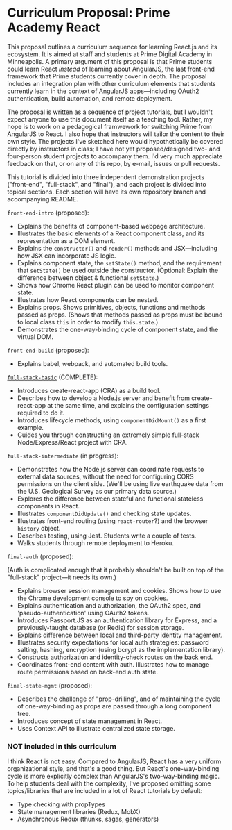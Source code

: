 # Curriculum Proposal: Prime Academy React

This proposal outlines a curriculum sequence for learning React.js and its ecosystem. It is aimed at staff and students at Prime Digital Academy in Minneapolis. A primary argument of this proposal is that Prime students could learn React _instead_ of learning about AngularJS, the last front-end framework that Prime students currently cover in depth. The proposal includes an integration plan with other curriculum elements that students currently learn in the context of AngularJS apps—including OAuth2 authentication, build automation, and remote deployment.

The proposal is written as a sequence of project tutorials, but I wouldn't expect anyone to use this document itself as a teaching tool. Rather, my hope is to work on a pedagogical framwework for switching Prime from AngularJS to React. I also hope that instructors will tailor the content to their own style. The projects I've sketched here would hypothetically be covered directly by instructors in class; I have not yet proposed/designed two- and four-person student projects to accompany them. I'd very much appreciate feedback on that, or on any of this repo, by e-mail, issues or pull requests. 

This tutorial is divided into three independent demonstration projects ("front-end", "full-stack", and "final"), and each project is divided into topical sections. Each section will have its own repository branch and accompanying README.

`front-end-intro` (proposed):

* Explains the benefits of component-based webpage architecture.
* Illustrates the basic elements of a React component class, and its representation as a DOM element.
* Explains the `constructor()` and `render()` methods and JSX—including how JSX can incorporate JS logic.
* Explains component state, the `setState()` method, and the requirement that `setState()` be used outside the constructor. (Optional: Explain the difference between object & functional `setState`.)
* Shows how Chrome React plugin can be used to monitor component state.
* Illustrates how React components can be nested.
* Explains props. Shows primitives, objects, functions and methods passed as props. (Shows that methods passed as props must be bound to local class `this` in order to modify `this.state`.)
* Demonstrates the one-way-binding cycle of component state, and the virtual DOM.

`front-end-build` (proposed):

* Explains babel, webpack, and automated build tools.

[`full-stack-basic`](https://github.com/tataton/react-curriculum-proposal/tree/full-stack-basic) (COMPLETE):

* Introduces create-react-app (CRA) as a build tool.
* Describes how to develop a Node.js server and benefit from create-react-app at the same time, and explains the configuration settings required to do it.
* Introduces lifecycle methods, using `componentDidMount()` as a first example.
* Guides you through constructing an extremely simple full-stack Node/Express/React project with CRA.

`full-stack-intermediate` (in progress):

* Demonstrates how the Node.js server can coordinate requests to external data sources, without the need for configuring CORS permissions on the client side. (We'll be using live earthquake data from the U.S. Geological Survey as our primary data source.)
* Explores the difference between stateful and functional stateless components in React.
* Illustrates `componentDidUpdate()` and checking state updates.
* Illustrates front-end routing (using `react-router`?) and the browser `history` object.
* Describes testing, using Jest. Students write a couple of tests.
* Walks students through remote deployment to Heroku.

`final-auth` (proposed):

(Auth is complicated enough that it probably shouldn't be built on top of the "full-stack" project—it needs its own.)

* Explains browser session management and cookies. Shows how to use the Chrome development console to spy on cookies.
* Explains authentication and authorization, the OAuth2 spec, and 'pseudo-authentication' using OAuth2 tokens.
* Introduces Passport.JS as an authentication library for Express, and a previously-taught database (or Redis) for session storage.
* Explains difference between local and third-party identity management.
* Illustrates security expectations for local auth strategies: password salting, hashing, encryption (using bcrypt as the implementation library).
* Constructs authorization and identity-check routes on the back end.
* Coordinates front-end content with auth. Illustrates how to manage route permissions based on back-end auth state.

`final-state-mgmt` (proposed):

* Describes the challenge of "prop-drilling", and of maintaining the cycle of one-way-binding as props are passed through a long component tree.
* Introduces concept of state management in React.
* Uses Context API to illustrate centralized state storage.

### NOT included in this curriculum

I think React is not easy. Compared to AngularJS, React has a very uniform organizational style, and that's a good thing. But React's one-way-binding cycle is more explicitly complex than AngularJS's two-way-binding magic. To help students deal with the complexity, I've proposed omitting some topics/libraries that are included in a lot of React tutorials by default:

* Type checking with propTypes
* State management libraries (Redux, MobX)
* Asynchronous Redux (thunks, sagas, generators)